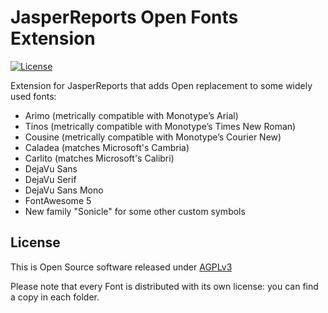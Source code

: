 # JasperReports Open Fonts Extension

[![License](https://img.shields.io/badge/license-AGPLv3-blue.svg)](https://www.gnu.org/licenses/agpl-3.0.txt)

Extension for JasperReports that adds Open replacement to some widely used fonts:

- Arimo (metrically compatible with Monotype’s Arial)
- Tinos (metrically compatible with Monotype’s Times New Roman)
- Cousine (metrically compatible with Monotype’s Courier New)
- Caladea (matches Microsoft's Cambria)
- Carlito (matches Microsoft's Calibri)
- DejaVu Sans
- DejaVu Serif
- DejaVu Sans Mono
- FontAwesome 5
- New family "Sonicle" for some other custom symbols 

## License

This is Open Source software released under [AGPLv3](./LICENSE.txt)

Please note that every Font is distributed with its own license: you can find a copy in each folder.
